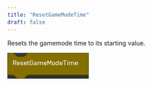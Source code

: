 ```yaml
---
title: "ResetGameModeTime"
draft: false
---
```

Resets the gamemode time to its starting value.

![ResetGameModeTime](https://raw.githubusercontent.com/battlefield-portal-community/Image-CDN/main/portal_blocks/ResetGameModeTime.png)